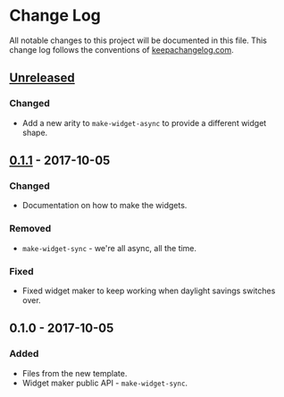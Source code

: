 # Change Log
All notable changes to this project will be documented in this file. This change log follows the conventions of [keepachangelog.com](http://keepachangelog.com/).

## [Unreleased]
### Changed
- Add a new arity to `make-widget-async` to provide a different widget shape.

## [0.1.1] - 2017-10-05
### Changed
- Documentation on how to make the widgets.

### Removed
- `make-widget-sync` - we're all async, all the time.

### Fixed
- Fixed widget maker to keep working when daylight savings switches over.

## 0.1.0 - 2017-10-05
### Added
- Files from the new template.
- Widget maker public API - `make-widget-sync`.

[Unreleased]: https://github.com/your-name/kixi.event-fixer/compare/0.1.1...HEAD
[0.1.1]: https://github.com/your-name/kixi.event-fixer/compare/0.1.0...0.1.1
